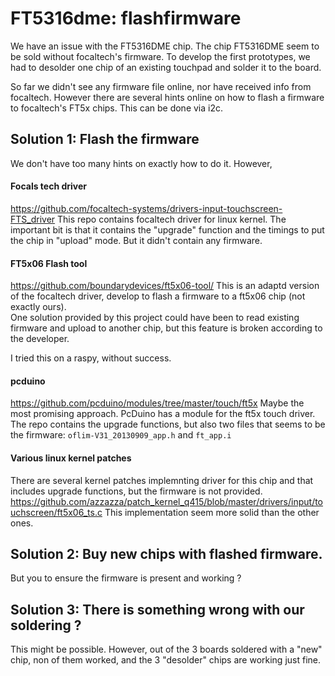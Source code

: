 # FT5316dme: flashfirmware

We have an issue with the FT5316DME chip.  The chip FT5316DME seem to be sold without focaltech's firmware.
To develop the first prototypes, we had to desolder one chip of an existing touchpad and solder it to the board.

So far we didn't see any firmware file online, nor have received info from focaltech. However there are several hints online on how to flash a firmware to focaltech's FT5x chips. This can be done via i2c. 

## Solution 1: Flash the firmware
We don't have too many hints on exactly how to do it. However, 

#### Focals tech driver 
https://github.com/focaltech-systems/drivers-input-touchscreen-FTS_driver
This repo contains focaltech driver for linux kernel. The important bit is that it contains the "upgrade" function and the timings to put the chip in "upload" mode. But it didn't contain any firmware. 

#### FT5x06 Flash tool 
https://github.com/boundarydevices/ft5x06-tool/
This is an adaptd version of the focaltech driver, develop to flash a firmware to a ft5x06 chip (not exactly ours).  
One solution provided by this project could have been to read existing firmware and upload to another chip, but this feature is broken according to the developer.

I tried this on a raspy, without success. 

#### pcduino
https://github.com/pcduino/modules/tree/master/touch/ft5x
Maybe the most promising approach. 
PcDuino has a module for the ft5x touch driver. The repo contains the upgrade functions, but also two files that seems to be the firmware: `oflim-V31_20130909_app.h` and `ft_app.i`

#### Various linux kernel patches
There are several kernel patches implemnting driver for this chip and that includes upgrade functions, but the firmware is not provided.
https://github.com/azzazza/patch_kernel_q415/blob/master/drivers/input/touchscreen/ft5x06_ts.c
This implementation seem more solid than the other ones. 


## Solution 2: Buy new chips with flashed firmware.
But you to ensure the firmware is present and working ? 

## Solution 3: There is something wrong with our soldering ?
This might be possible. However, out of the 3 boards soldered with a "new" chip, non of them worked, and the 3 "desolder" chips are working just fine. 
